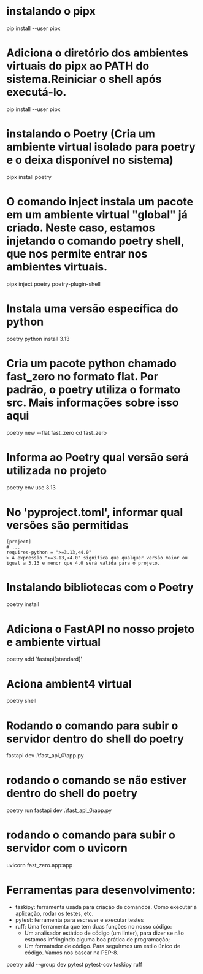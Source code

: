 # instalando o pipx
pip install --user pipx

# Adiciona o diretório dos ambientes virtuais do pipx ao PATH do sistema.Reiniciar o shell após executá-lo.
pip install --user pipx

# instalando o Poetry (Cria um ambiente virtual isolado para poetry e o deixa disponível no sistema)
pipx install poetry 

# O comando inject instala um pacote em um ambiente virtual "global" já criado. Neste caso, estamos injetando o comando poetry shell, que nos permite entrar nos ambientes virtuais.
pipx inject poetry poetry-plugin-shell 


# Instala uma versão específica do python
poetry python install 3.13  

# Cria um pacote python chamado fast_zero no formato flat. Por padrão, o poetry utiliza o formato src. Mais informações sobre isso aqui
poetry new --flat fast_zero 
cd fast_zero

# Informa ao Poetry qual versão será utilizada no projeto
poetry env use 3.13

# No 'pyproject.toml', informar qual versões são permitidas 
    [project]
    # ...
    requires-python = ">=3.13,<4.0" 
    > A expressão ">=3.13,<4.0" significa que qualquer versão maior ou igual a 3.13 e menor que 4.0 será válida para o projeto.

# Instalando bibliotecas com o Poetry
poetry install 

# Adiciona o FastAPI no nosso projeto e ambiente virtual
poetry add 'fastapi[standard]' 

# Aciona ambient4 virtual
poetry shell

# Rodando o comando para subir o servidor dentro do shell do poetry
fastapi dev .\fast_api_0\app.py   

# rodando o comando se não estiver dentro do shell do poetry
poetry run fastapi dev .\fast_api_0\app.py 

# rodando o comando para subir o servidor com o uvicorn
uvicorn fast_zero.app:app

# Ferramentas para desenvolvimento:

* taskipy: ferramenta usada para criação de comandos. Como executar a aplicação, rodar os testes, etc.
* pytest: ferramenta para escrever e executar testes
* ruff: Uma ferramenta que tem duas funções no nosso código:
  - Um analisador estático de código (um linter), para dizer se não estamos infringindo alguma boa prática de programação;
  - Um formatador de código. Para seguirmos um estilo único de código. Vamos nos basear na PEP-8.

poetry add --group dev pytest pytest-cov taskipy ruff